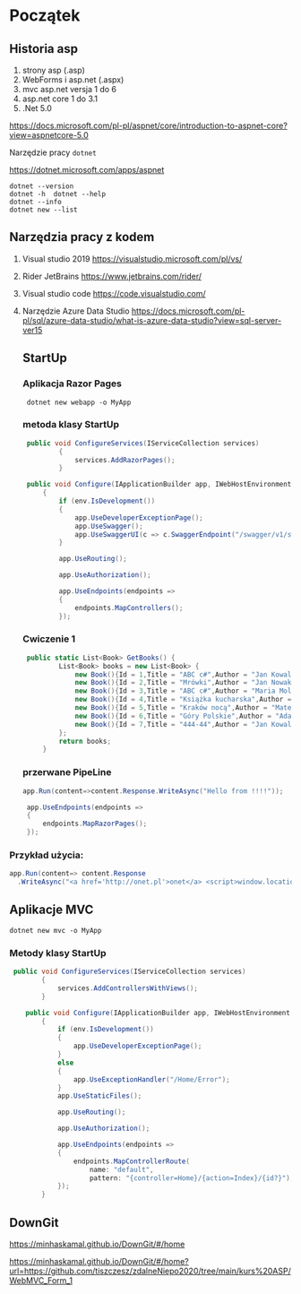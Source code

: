 # Początek

## Historia asp
1. strony asp     (.asp)
2. WebForms i asp.net (.aspx)
3. mvc asp.net versja 1 do 6
4. asp.net core 1 do 3.1
5. .Net 5.0
   

https://docs.microsoft.com/pl-pl/aspnet/core/introduction-to-aspnet-core?view=aspnetcore-5.0

Narzędzie pracy  `dotnet`

https://dotnet.microsoft.com/apps/aspnet    

```console
dotnet --version
dotnet -h  dotnet --help
dotnet --info
dotnet new --list
```


## Narzędzia pracy z kodem
1. Visual studio 2019  https://visualstudio.microsoft.com/pl/vs/
2. Rider JetBrains https://www.jetbrains.com/rider/
3. Visual studio code https://code.visualstudio.com/
4. Narzędzie Azure Data Studio https://docs.microsoft.com/pl-pl/sql/azure-data-studio/what-is-azure-data-studio?view=sql-server-ver15
   
   ## StartUp

   ### Aplikacja Razor Pages

   ```console
    dotnet new webapp -o MyApp

   ```

   ### metoda klasy StartUp

   ```cs
    public void ConfigureServices(IServiceCollection services)
            {
                services.AddRazorPages();
            }
   ```

   ```cs
    public void Configure(IApplicationBuilder app, IWebHostEnvironment env)
        {
            if (env.IsDevelopment())
            {
                app.UseDeveloperExceptionPage();
                app.UseSwagger();
                app.UseSwaggerUI(c => c.SwaggerEndpoint("/swagger/v1/swagger.json", "KursWebAPI_1 v1"));
            }

            app.UseRouting();

            app.UseAuthorization();

            app.UseEndpoints(endpoints =>
            {
                endpoints.MapControllers();
            });
   ```

   ### Cwiczenie 1
   ```cs
    public static List<Book> GetBooks() {
            List<Book> books = new List<Book> {
                new Book(){Id = 1,Title = "ABC c#",Author = "Jan Kowalski",Price = 34.78M},
                new Book(){Id = 2,Title = "Mrówki",Author = "Jan Nowak",Price = 55.89M},
                new Book(){Id = 3,Title = "ABC c#",Author = "Maria Molicka",Price = 34.78M},
                new Book(){Id = 4,Title = "Książka kucharska",Author = "Irena Santor",Price = 45.90M},
                new Book(){Id = 5,Title = "Kraków nocą",Author = "Mateusz Jon",Price = 34.78M},
                new Book(){Id = 6,Title = "Góry Polskie",Author = "Adam Tryk",Price = 44.78M},
                new Book(){Id = 7,Title = "444-44",Author = "Jan Kowalski",Price = 22.78M},
            };
            return books;
        }
   ```

   ### przerwane PipeLine

   ```cs 
   app.Run(content=>content.Response.WriteAsync("Hello from !!!!"));

    app.UseEndpoints(endpoints =>
    {
        endpoints.MapRazorPages();
    });
    ```
    
 ### Przykład użycia:


```cs
app.Run(content=> content.Response
  .WriteAsync("<a href='http://onet.pl'>onet</a> <script>window.location.href=\"http://onet.pl\";</script>"));
```

## Aplikacje MVC

```console
dotnet new mvc -o MyApp
```

### Metody klasy StartUp

```cs
 public void ConfigureServices(IServiceCollection services)
        {
            services.AddControllersWithViews();
        }
```

```cs
    public void Configure(IApplicationBuilder app, IWebHostEnvironment env)
        {
            if (env.IsDevelopment())
            {
                app.UseDeveloperExceptionPage();
            }
            else
            {
                app.UseExceptionHandler("/Home/Error");
            }
            app.UseStaticFiles();

            app.UseRouting();

            app.UseAuthorization();

            app.UseEndpoints(endpoints =>
            {
                endpoints.MapControllerRoute(
                    name: "default",
                    pattern: "{controller=Home}/{action=Index}/{id?}");
            });
        }

```

## DownGit
https://minhaskamal.github.io/DownGit/#/home


https://minhaskamal.github.io/DownGit/#/home?url=https://github.com/tiszczesz/zdalneNiepo2020/tree/main/kurs%20ASP/WebMVC_Form_1


